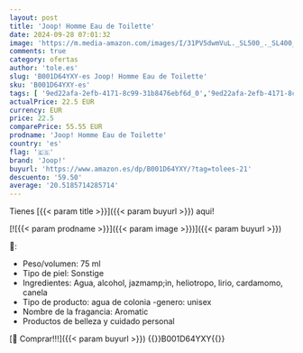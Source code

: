 ```yaml
---
layout: post
title: 'Joop! Homme Eau de Toilette'
date: 2024-09-28 07:01:32
image: 'https://m.media-amazon.com/images/I/31PV5dwmVuL._SL500_._SL400_.jpg'
comments: true
category: ofertas
author: 'tole.es'
slug: 'B001D64YXY-es Joop! Homme Eau de Toilette'
sku: 'B001D64YXY-es'
tags: [ '9ed22afa-2efb-4171-8c99-31b8476ebf6d_0','9ed22afa-2efb-4171-8c99-31b8476ebf6d_2201','9ed22afa-2efb-4171-8c99-31b8476ebf6d_5101','9ed22afa-2efb-4171-8c99-31b8476ebf6d_6401','Agua de tocador para hombres','Arborist Merchandising Root','Belleza','Belleza Premium','Esenciales del día a día: Belleza','Fragancias para hombres','Joop!','Los favoritos de los clientes: Belleza','Marcas','Perfumes y fragancias','Salud y cuidado personal','Self Service','Special Features Stores','consumablesbeauty','d1f558da-03d3-4105-8a50-454423a601fb_0','d1f558da-03d3-4105-8a50-454423a601fb_5401','de','eau','joop!','toilette','🇪🇸', ]
actualPrice: 22.5 EUR
currency: EUR
price: 22.5
comparePrice: 55.55 EUR
prodname: 'Joop! Homme Eau de Toilette'
country: 'es'
flag: '🇪🇸'
brand: 'Joop!'
buyurl: 'https://www.amazon.es/dp/B001D64YXY/?tag=tolees-21'
descuento: '59.50'
average: '20.5185714285714'
---
```


Tienes [{{< param title >}}]({{< param buyurl >}}) aqui!

[![{{< param prodname >}}]({{< param image >}})]({{< param buyurl >}})

🔎:

- Peso/volumen: 75 ml
- Tipo de piel: Sonstige
- Ingredientes: Agua, alcohol, jazmamp;in, heliotropo, lirio, cardamomo, canela
- Tipo de producto: agua de colonia -genero: unisex
- Nombre de la fragancia: Aromatic
- Productos de belleza y cuidado personal

[🛒 Comprar!!!]({{< param buyurl >}})
{{<world>}}B001D64YXY{{</world>}}
